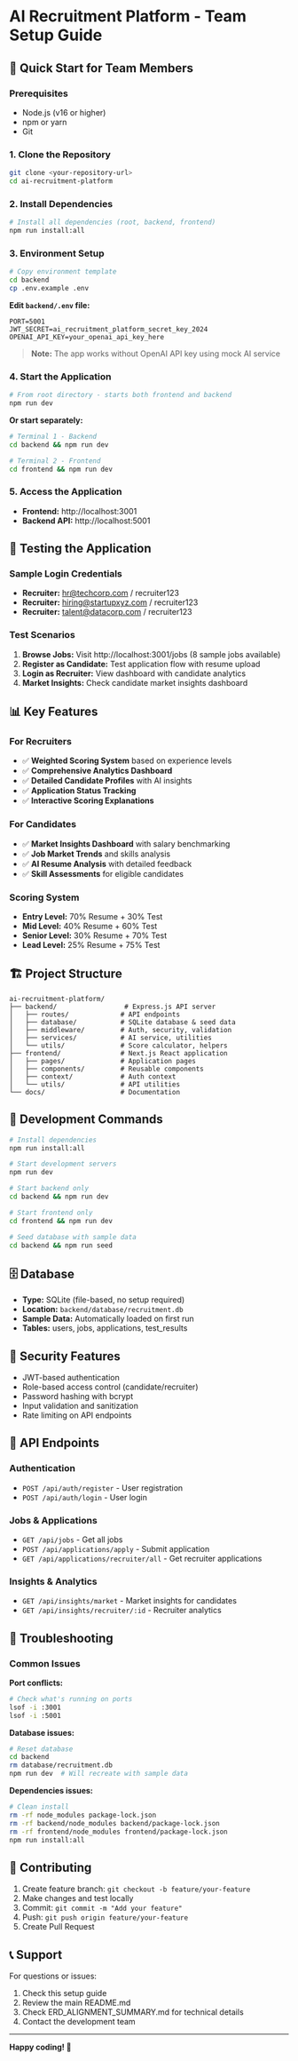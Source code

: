 # AI Recruitment Platform - Team Setup Guide

## 🚀 Quick Start for Team Members

### Prerequisites
- Node.js (v16 or higher)
- npm or yarn
- Git

### 1. Clone the Repository
```bash
git clone <your-repository-url>
cd ai-recruitment-platform
```

### 2. Install Dependencies
```bash
# Install all dependencies (root, backend, frontend)
npm run install:all
```

### 3. Environment Setup
```bash
# Copy environment template
cd backend
cp .env.example .env
```

**Edit `backend/.env` file:**
```env
PORT=5001
JWT_SECRET=ai_recruitment_platform_secret_key_2024
OPENAI_API_KEY=your_openai_api_key_here
```

> **Note:** The app works without OpenAI API key using mock AI service

### 4. Start the Application
```bash
# From root directory - starts both frontend and backend
npm run dev
```

**Or start separately:**
```bash
# Terminal 1 - Backend
cd backend && npm run dev

# Terminal 2 - Frontend  
cd frontend && npm run dev
```

### 5. Access the Application
- **Frontend:** http://localhost:3001
- **Backend API:** http://localhost:5001

## 🧪 Testing the Application

### Sample Login Credentials
- **Recruiter:** hr@techcorp.com / recruiter123
- **Recruiter:** hiring@startupxyz.com / recruiter123
- **Recruiter:** talent@datacorp.com / recruiter123

### Test Scenarios
1. **Browse Jobs:** Visit http://localhost:3001/jobs (8 sample jobs available)
2. **Register as Candidate:** Test application flow with resume upload
3. **Login as Recruiter:** View dashboard with candidate analytics
4. **Market Insights:** Check candidate market insights dashboard

## 📊 Key Features

### For Recruiters
- ✅ **Weighted Scoring System** based on experience levels
- ✅ **Comprehensive Analytics Dashboard** 
- ✅ **Detailed Candidate Profiles** with AI insights
- ✅ **Application Status Tracking**
- ✅ **Interactive Scoring Explanations**

### For Candidates  
- ✅ **Market Insights Dashboard** with salary benchmarking
- ✅ **Job Market Trends** and skills analysis
- ✅ **AI Resume Analysis** with detailed feedback
- ✅ **Skill Assessments** for eligible candidates

### Scoring System
- **Entry Level:** 70% Resume + 30% Test
- **Mid Level:** 40% Resume + 60% Test
- **Senior Level:** 30% Resume + 70% Test  
- **Lead Level:** 25% Resume + 75% Test

## 🏗️ Project Structure
```
ai-recruitment-platform/
├── backend/                 # Express.js API server
│   ├── routes/             # API endpoints
│   ├── database/           # SQLite database & seed data
│   ├── middleware/         # Auth, security, validation
│   ├── services/           # AI service, utilities
│   └── utils/              # Score calculator, helpers
├── frontend/               # Next.js React application
│   ├── pages/              # Application pages
│   ├── components/         # Reusable components
│   ├── context/            # Auth context
│   └── utils/              # API utilities
└── docs/                   # Documentation
```

## 🔧 Development Commands

```bash
# Install dependencies
npm run install:all

# Start development servers
npm run dev

# Start backend only
cd backend && npm run dev

# Start frontend only  
cd frontend && npm run dev

# Seed database with sample data
cd backend && npm run seed
```

## 🗄️ Database

- **Type:** SQLite (file-based, no setup required)
- **Location:** `backend/database/recruitment.db`
- **Sample Data:** Automatically loaded on first run
- **Tables:** users, jobs, applications, test_results

## 🔐 Security Features

- JWT-based authentication
- Role-based access control (candidate/recruiter)
- Password hashing with bcrypt
- Input validation and sanitization
- Rate limiting on API endpoints

## 🧩 API Endpoints

### Authentication
- `POST /api/auth/register` - User registration
- `POST /api/auth/login` - User login

### Jobs & Applications
- `GET /api/jobs` - Get all jobs
- `POST /api/applications/apply` - Submit application
- `GET /api/applications/recruiter/all` - Get recruiter applications

### Insights & Analytics
- `GET /api/insights/market` - Market insights for candidates
- `GET /api/insights/recruiter/:id` - Recruiter analytics

## 🐛 Troubleshooting

### Common Issues

**Port conflicts:**
```bash
# Check what's running on ports
lsof -i :3001
lsof -i :5001
```

**Database issues:**
```bash
# Reset database
cd backend
rm database/recruitment.db
npm run dev  # Will recreate with sample data
```

**Dependencies issues:**
```bash
# Clean install
rm -rf node_modules package-lock.json
rm -rf backend/node_modules backend/package-lock.json  
rm -rf frontend/node_modules frontend/package-lock.json
npm run install:all
```

## 📝 Contributing

1. Create feature branch: `git checkout -b feature/your-feature`
2. Make changes and test locally
3. Commit: `git commit -m "Add your feature"`
4. Push: `git push origin feature/your-feature`
5. Create Pull Request

## 📞 Support

For questions or issues:
1. Check this setup guide
2. Review the main README.md
3. Check ERD_ALIGNMENT_SUMMARY.md for technical details
4. Contact the development team

---

**Happy coding! 🚀**
